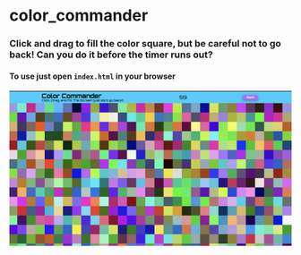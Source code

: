 # color_commander

### Click and drag to fill the color square, but be careful not to go back! Can you do it before the timer runs out?

#### To use just open `index.html` in your browser

![color commander](/imgs/screenshot.png)
